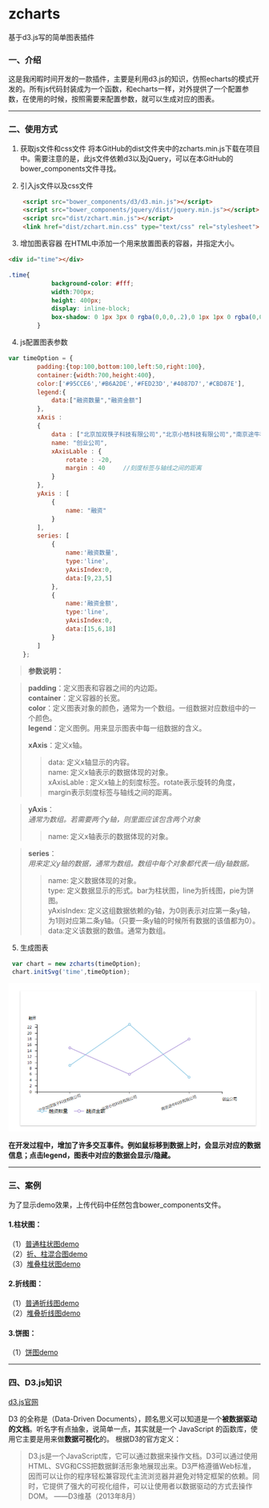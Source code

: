 # zcharts
基于d3.js写的简单图表插件

### 一、介绍
这是我闲暇时间开发的一款插件，主要是利用d3.js的知识，仿照echarts的模式开发的。所有js代码封装成为一个函数，和echarts一样，对外提供了一个配置参数，在使用的时候，按照需要来配置参数，就可以生成对应的图表。

---

### 二、使用方式
1.  获取js文件和css文件
将本GitHub的dist文件夹中的zcharts.min.js下载在项目中。需要注意的是，此js文件依赖d3以及jQuery，可以在本GitHub的bower_components文件寻找。

2. 引入js文件以及css文件
```html
    <script src="bower_components/d3/d3.min.js"></script>
    <script src="bower_components/jquery/dist/jquery.min.js"></script>
    <script src="dist/zchart.min.js"></script>
    <link href="dist/zchart.min.css" type="text/css" rel="stylesheet">
```

3. 增加图表容器
在HTML中添加一个用来放置图表的容器，并指定大小。
```html
<div id="time"></div>
```
```css
.time{
            background-color: #fff;
            width:700px;
            height: 400px;
            display: inline-block;
            box-shadow: 0 1px 3px 0 rgba(0,0,0,.2),0 1px 1px 0 rgba(0,0,0,.14),0 2px 1px -1px rgba(0,0,0,.12);
        }
```

4. js配置图表参数
```javascript
var timeOption = {
        padding:{top:100,bottom:100,left:50,right:100},
        container:{width:700,height:400},
        color:['#95CCE6','#B6A2DE','#FED23D','#4087D7','#CBD87E'],
        legend:{
            data:["融资数量","融资金额"]
        },
        xAxis :
        {
            data : ["北京加双筷子科技有限公司","北京小桔科技有限公司","南京途牛科技有限公司"],
            name: "创业公司",
            xAxisLable : {
                rotate : -20,
                margin : 40     //刻度标签与轴线之间的距离
            }
        },
        yAxis : [
            {
                name: "融资"
            }
        ],
        series: [
            {
                name:'融资数量',
                type:'line',
                yAxisIndex:0,
                data:[9,23,5]
            },
            {
                name:'融资金额',
                type:'line',
                yAxisIndex:0,
                data:[15,6,18]
            }
        ]
    };

```
>**参数说明：**

>**padding**：定义图表和容器之间的内边距。<br>
>**container**：定义容器的长宽。<br>
>**color**：定义图表对象的颜色，通常为一个数组。一组数据对应数组中的一个颜色。<br>
>**legend**：定义图例。用来显示图表中每一组数据的含义。<br>
>
>**xAxis**：定义x轴。<br>
>>data: 定义x轴显示的内容。<br>
>>name: 定义x轴表示的数据体现的对象。<br>
>>xAxisLable : 定义x轴上的刻度标签。rotate表示旋转的角度，margin表示刻度标签与轴线之间的距离。<br>

>**yAxis**：<br>
>*通常为数组。若需要两个y轴，则里面应该包含两个对象*<br>
>>name: 定义x轴表示的数据体现的对象。<br>

>**series**：<br>
>*用来定义y轴的数据，通常为数组。数组中每个对象都代表一组y轴数据。*<br>
>>name: 定义数据体现的对象。<br>
>>type: 定义数据显示的形式。bar为柱状图，line为折线图，pie为饼图。<br>
>>yAxisIndex: 定义这组数据依赖的y轴，为0则表示对应第一条y轴，为1则对应第二条y轴。（只要一条y轴的时候所有数据的该值都为0）。<br>
>>data:定义该数据的数值。通常为数组。<br>


5. 生成图表
```javascript
 var chart = new zcharts(timeOption);
 chart.initSvg('time',timeOption);
```
![](https://github.com/zwl-jasmine95/zcharts/blob/master/images/line.png)

**在开发过程中，增加了许多交互事件。例如鼠标移到数据上时，会显示对应的数据信息；点击legend，图表中对应的数据会显示/隐藏。**

---

### 三、案例
为了显示demo效果，上传代码中任然包含bower_components文件。
#### 1.柱状图：
（1）[普通柱状图demo](https://zwl-jasmine95.github.io/zcharts/test/bar/bar.html) <br>
（2）[折、柱混合图demo](https://zwl-jasmine95.github.io/zcharts/test/bar/bar-line.html) <br>
（3）[堆叠柱状图demo](https://zwl-jasmine95.github.io/zcharts/test/bar/stack-bar.html) <br>
#### 2.折线图：
（1）[普通折线图demo](https://zwl-jasmine95.github.io/zcharts/test/line/line.html) <br>
（2）[堆叠折线图demo](https://zwl-jasmine95.github.io/zcharts/test/line/stack-line.html) <br>
#### 3.饼图：
（1）[饼图demo](https://zwl-jasmine95.github.io/zcharts/test/pie/pie.html) <br>

---

### 四、D3.js知识
[d3.js官网](https://d3js.org/) <br>

D3 的全称是（Data-Driven Documents），顾名思义可以知道是一个**被数据驱动的文档**。听名字有点抽象，说简单一点，其实就是一个 JavaScript 的函数库，使用它主要是用来做**数据可视化**的。
根据D3的官方定义：
> D3.js是一个JavaScript库，它可以通过数据来操作文档。D3可以通过使用HTML、SVG和CSS把数据鲜活形象地展现出来。D3严格遵循Web标准，因而可以让你的程序轻松兼容现代主流浏览器并避免对特定框架的依赖。同时，它提供了强大的可视化组件，可以让使用者以数据驱动的方式去操作DOM。    ——D3维基（2013年8月）

